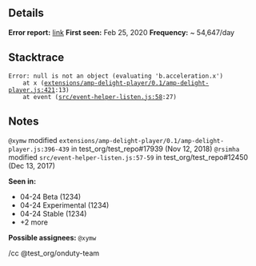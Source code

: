 Details
---
**Error report:** [link](http://go/ampe/CL6chqbN2-bzBA)
**First seen:** Feb 25, 2020
**Frequency:** ~ 54,647/day

Stacktrace
---
<pre><code>Error: null is not an object (evaluating 'b.acceleration.x')
    at x (<a href="https://github.com/ampproject/amphtml/blob/2004030010070/extensions/amp-delight-player/0.1/amp-delight-player.js#L421">extensions/amp-delight-player/0.1/amp-delight-player.js:421</a>:13)
    at event (<a href="https://github.com/ampproject/amphtml/blob/2004030010070/src/event-helper-listen.js#L58">src/event-helper-listen.js:58</a>:27)
</code></pre>

Notes
---
`@xymw` modified `extensions/amp-delight-player/0.1/amp-delight-player.js:396-439` in test_org/test_repo#17939 (Nov 12, 2018)
`@rsimha` modified `src/event-helper-listen.js:57-59` in test_org/test_repo#12450 (Dec 13, 2017)

**Seen in:**
- 04-24 Beta (1234)
- 04-24 Experimental (1234)
- 04-24 Stable (1234)
- +2 more

**Possible assignees:** `@xymw`

/cc @test_org/onduty-team
